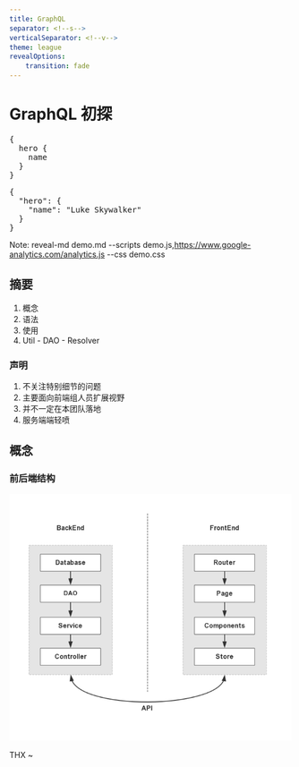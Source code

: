 ```yaml
---
title: GraphQL
separator: <!--s-->
verticalSeparator: <!--v-->
theme: league
revealOptions:
    transition: fade
---
```


# GraphQL 初探

<div class="window faux-graphiql" aria-hidden="true"><div class="query"><pre class="prism">{
  hero {
    name<span id="ch0" class="ch" style="display: none;"><br></span><span id="ch1" class="ch" style="display: none;"> </span><span id="ch2" class="ch" style="display: none;"> </span><span id="ch3" class="ch" style="display: none;"> </span><span id="ch4" class="ch" style="display: none;"> </span><span id="ch5" class="ch" style="display: none;">h</span><span id="ch6" class="ch" style="display: none;">e</span><span id="ch7" class="ch" style="display: none;">i</span><span id="ch8" class="ch" style="display: none;">g</span><span id="ch9" class="ch" style="display: none;">h</span><span id="ch10" class="ch" style="display: none;">t</span><span id="ch11" class="ch" style="display: none;"><br></span><span id="ch12" class="ch" style="display: none;"> </span><span id="ch13" class="ch" style="display: none;"> </span><span id="ch14" class="ch" style="display: none;"> </span><span id="ch15" class="ch" style="display: none;"> </span><span id="ch16" class="ch" style="display: none;">m</span><span id="ch17" class="ch" style="display: none;">a</span><span id="ch18" class="ch" style="display: none;">s</span><span id="ch19" class="ch" style="display: none;">s</span><span class="cursor"></span>
  }
}</pre></div><div class="response"><div id="r1" style="display: block;"><pre class="prism language-json"><span class="punctuation">{</span>
  <span class="attr-name">"hero"</span><span class="punctuation">:</span> <span class="punctuation">{</span>
    <span class="attr-name">"name"</span><span class="punctuation">:</span> <span class="string">"Luke Skywalker"</span>
  <span class="punctuation">}</span>
<span class="punctuation">}</span></pre></div><div id="r2" style="display: none;"><pre class="prism language-json"><span class="punctuation">{</span>
  <span class="attr-name">"hero"</span><span class="punctuation">:</span> <span class="punctuation">{</span>
    <span class="attr-name">"name"</span><span class="punctuation">:</span> <span class="string">"Luke Skywalker"</span><span class="punctuation">,</span>
    <span class="attr-name">"height"</span><span class="punctuation">:</span> <span class="number">1.72</span>
  <span class="punctuation">}</span>
<span class="punctuation">}</span></pre></div><div id="r3" style="display: none;"><pre class="prism language-json"><span class="punctuation">{</span>
  <span class="attr-name">"hero"</span><span class="punctuation">:</span> <span class="punctuation">{</span>
    <span class="attr-name">"name"</span><span class="punctuation">:</span> <span class="string">"Luke Skywalker"</span><span class="punctuation">,</span>
    <span class="attr-name">"height"</span><span class="punctuation">:</span> <span class="number">1.72</span><span class="punctuation">,</span>
    <span class="attr-name">"mass"</span><span class="punctuation">:</span> <span class="number">77</span>
  <span class="punctuation">}</span>
<span class="punctuation">}</span></pre></div></div></div>

Note: reveal-md demo.md  --scripts demo.js,https://www.google-analytics.com/analytics.js  --css demo.css

<!--s-->

## 摘要

1. 概念
2. 语法
3. 使用
4. Util - DAO - Resolver

<!--v-->

### 声明

1. 不关注特别细节的问题
2. 主要面向前端组人员扩展视野
3. 并不一定在本团队落地
4. 服务端端轻喷


<!--s-->

## 概念

### 前后端结构

<!--v-->

![](./前后端结构.png)

<!--v-->



<!--s-->

THX ~
